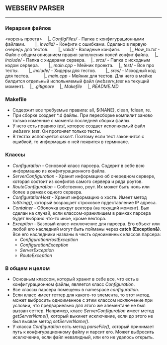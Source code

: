 ## WEBSERV PARSER
***

### Иерархия файлов
<корень проета>
&emsp;|_ *ConfigFiles/* - Папка с конфигурационными файлами.
&emsp;&emsp;|_ *invalid/* - Конфиги с ошибками. Сделано в первую очередь для тестов.
&emsp;&emsp;|_ *valid/* - Валидные конфиги.
&emsp;&emsp;|_ *How_to.txt* - Файл с общим описанием правил заполнения полей конфиг файла.
&emsp;|_ *include/* - Папка с хидерами сервера.
&emsp;|_ *srcs/* - Папка с исходным кодом сервера.
&emsp;&emsp;|_ *main.cpp* - Мейник проекта.
&emsp;|_ *test/* - Все про тесты.
&emsp;&emsp;|_ *include/* - Хидеры для тестов.
&emsp;&emsp;|_ *srcs/* - Исходный код для тестов.
&emsp;&emsp;&emsp;|_ *main.cpp* - Мейник для тестов. Для него в мейке билдится отдельный испольняемый файл (*webserv_test* на текущий момент).
&emsp;|_ *.gitignore*
&emsp;|_ *Makefile*
&emsp;|_ *README.MD*

### Makefile
- Содержит все требуемые правила: all, $(NANE), clean, fclean, re.
- При сборке создает *.d файлы. При пересборке компилит заново только изменные с момента последней сборки файлы.
- У него есть правило *test*, которое создает исполняемый файл *webserv_test*. Он прогоняет только тесты.
- В тестах испольуется *assert*. Поэтому если тест закончится с ошибкой, то информация о ней появится в терминале.

### Классы
- *Configuration* - Основной класс парсера. Содерит в себе всю информацию из конфигурационного файла.
- *ServerConfiguration* - Хранит информацию об очередном сервере, которая состоит из конфигов самого сервера и ряда роутов.
- *RouteConfiguration* - Собственно, роут. Их может быть ноль или более в рамках одного сервера.
- *ConfigurationHost* - Хранит информацию о хосте. Имеет метод *toString()*, который возращает строковое прдеставление IP адреса.
- *Container* - Оболочка вокруг вектора (на текущий момент). Был сделан на случай, если классом-хранилищем в рамках парсера будет выбрано что-то иное, кроме вектора.
- *Exception* - Базовый класс-исключение для парсера. Его объект или любой его наследний могут быть пойманы через **catch (Exception&)**. Все его наследники названы в честь одноименных классов парсера:
    - *ConfigurationHostException*
    - *ConfigurationException*
    - *ServerException*
    - *RouteException*

### В общем и целом
- Основным классом, который хранит в себе все, что есть в конфигурационном файлы, является класс *Configuration*.
- Все классы парсера помещены в namespace *configuration*.
- Если класс имеет геттер для какого-то элемента, то этот метод может выбросить одноименное с этим классом исключение при условии, что предвариельно для этого же элементане не был вызван сеттер. Например, класс *ServerConfiguration* имеет метод *getServerName()*, который выкинет исключение, если до этого не был вызван метод *setServerName()*.
- У класса *Configuration* есть метод *parseFile()*, который принимает путь к конфигурационному файлу и парсит его. Может выбросить иселючение, если файл невалидный, или его не удалось открыть. 
